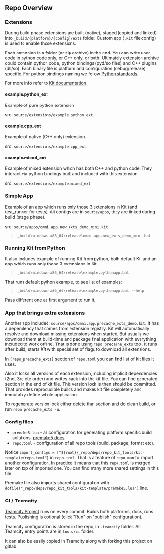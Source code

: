 ## Repo Overview

### Extensions

During build phase extensions are built (native), staged (copied and linked) into `_build/{platform}/{config}/exts` folder. Custom app (`.kit` file config) is used to enable those extensions.

Each extension is a folder (or zip archive) in the end. You can write user code in python code only, or C++ only, or both. Ultimately extension archive could contain python code, python bindings (pyd/so files) and C++ plugins (dll/so). Each binary file is platform and configuration (debug/release) specific. For python bindings naming we follow [Python standards](https://stackoverflow.com/a/37028661).

For more info refer to [Kit documentation](http://omnidocs-internal.nvidia.com/py/index.html). 

#### example.python_ext

Example of pure python extension

src: `source/extensions/example.python_ext`


#### example.cpp_ext

Example of native (C++ only) extension.

src: `source/extensions/example.cpp_ext`


#### example.mixed_ext

Example of mixed extension which has both C++ and python code. They interact via python bindings built and included with this extension.

src: `source/extensions/example.mixed_ext`

### Simple App

Example of an app which runs only those 3 extensions in Kit (and test_runner for tests). All configs are in `source/apps`, they are linked during build (stage phase).

src: `source/apps/omni.app.new_exts_demo_mini.kit`

> `_build\windows-x86_64\release\omni.app.new_exts_demo_mini.bat`

### Running Kit from Python

It also includes example of running Kit from python, both default Kit and an app which runs only those 3 extensions in Kit. 

> `_build\windows-x86_64\release\example.pythonapp.bat`

That runs default python example, to see list of examples:

> `_build\windows-x86_64\release\example.pythonapp.bat --help`

Pass different one as first argument to run it.

### App that brings extra extensions

Another app included: `source/apps/omni.app.precache_exts_demo.kit`. It has a dependency that comes from extension registry. Kit will automatically resolve and download missing extensions when started. But usually we download them at build-time and package final application with everything included to work offline. That is done using `repo precache_exts` tool. It runs after build, starts *Kit* with special set of flags to download all extensions.

In `[repo_precache_exts]` section of `repo.toml` you can find list of kit files it uses.

Also it locks all versions of each extension, including implicit dependencies (2nd, 3rd etc order) and writes back into the kit file. You can fine generated section in the end of kit file. This version lock is then should be committed. That provides reproducible builds and makes kit file completely and immutably define whole application.

To regenerate version lock either delete that section and do clean build, or run `repo precache_exts -u`.


### Config files

* `premake5.lua` - all configuration for generating platform specific build solutions. [premake5 docs](https://github.com/premake/premake-core/wiki).
* `repo.toml` - configuration of all repo tools (build, package, format etc).

Notice `import_configs = ["${root}/_repo/deps/repo_kit_tools/kit-template/repo.toml"]` in `repo.toml`. That is a feature of `repo_man` to import another configuration. In practice it means that this `repo.toml` is merged later on top of imported one. You can find many more shared settings in this file.

Premake file also imports shared configuration with `dofile("_repo/deps/repo_kit_tools/kit-template/premake5.lua")` line.


### CI / Teamcity

[Teamcity Project](https://teamcity.nvidia.com/project/Omniverse_KitExtensions_KitTemplate?mode=builds) runs on every commit. Builds both platforms, docs, runs tests. Publishing is optional (click "Run" on "publish" configuration).

Teamcity configuration is stored in the repo, in `.teamcity` folder. All Teamcity entry points are in `tools/ci` folder.

It can also be easily copied in Teamcity along with forking this project on gitlab.

